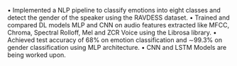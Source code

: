 • Implemented a NLP pipeline to classify emotions into eight classes and detect the gender of the speaker using the RAVDESS dataset.
• Trained and compared DL models MLP and CNN on audio features extracted like MFCC, Chroma, Spectral Rolloff, Mel and ZCR Voice using the Librosa library.
• Achieved test accuracy of 68% on emotion classification and ∼99.3% on gender classification using MLP architecture.
• CNN and LSTM Models are being worked upon.
